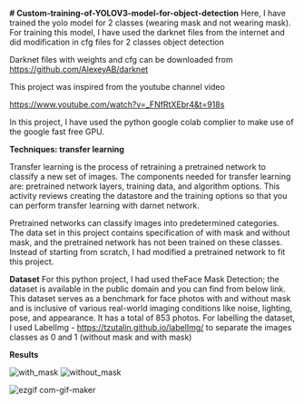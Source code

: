

**# Custom-training-of-YOLOV3-model-for-object-detection**
Here, I have trained the yolo model for 2 classes (wearing mask and not wearing mask). For training this model, I have used the darknet files from the internet and did modification in cfg files for 2 classes object detection

Darknet files with weights and cfg can be downloaded from 
https://github.com/AlexeyAB/darknet


This project was inspired from the youtube channel video

https://www.youtube.com/watch?v=_FNfRtXEbr4&t=918s


In this project, I have used the python google colab complier to make use of the google fast free GPU.  

**Techniques: transfer learning**

Transfer learning is the process of retraining a pretrained network to classify a new set of images. The components needed for transfer learning are: pretrained network layers, training data, and algorithm options. This activity reviews creating the datastore and the training options so that you can perform transfer learning with darnet network.

Pretrained networks can classify images into predetermined categories. The data set in this project contains specification of with mask and without mask, and the pretrained network has not been trained on these classes. Instead of starting from scratch, I had modified a pretrained network to fit this project.


**Dataset**
For this python project, I had used theFace Mask Detection; the dataset is available in the public domain and you can find from below link. This dataset serves as a benchmark for face photos with and without mask and is inclusive of various real-world imaging conditions like noise, lighting, pose, and appearance. It has a total of 853 photos. For labelling the dataset, I used LabelImg - https://tzutalin.github.io/labelImg/ to separate the images classes as 0 and 1 (without mask and with mask)

**Results**

![with_mask](https://user-images.githubusercontent.com/71879067/126141579-631e12f6-fc00-4609-97ad-cec332ea54db.JPG)
![without_mask](https://user-images.githubusercontent.com/71879067/126141598-aadd9773-6f26-43da-ab61-e0339b35f25e.JPG)


![ezgif com-gif-maker](https://user-images.githubusercontent.com/71879067/126660801-7009d3d0-424a-47f8-ba3d-a513561cabc0.gif)



